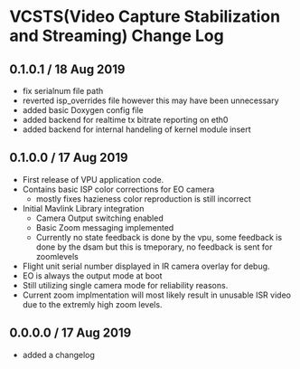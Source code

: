 # VCSTS(Video Capture Stabilization and Streaming) Change Log

## 0.1.0.1 / 18 Aug 2019

- fix serialnum file path
- reverted isp_overrides file however this may have been unnecessary
- added basic Doxygen config file
- added backend for realtime tx bitrate reporting on eth0
- added backend for internal handeling of kernel module insert

## 0.1.0.0 / 17 Aug 2019

- First release of VPU application code.
- Contains basic ISP color corrections for EO camera
  - mostly fixes hazieness color reproduction is still incorrect
- Initial Mavlink Library integration
  - Camera Output switching enabled
  - Basic Zoom messaging implemented
  - Currently no state feedback is done by the vpu, some feedback is done by the dsam but this is tmeporary, no feedback is sent for zoomlevels
- Flight unit serial number displayed in IR camera overlay for debug.
- EO is always the output mode at boot
- Still utilizing single camera mode for reliability reasons.
- Current zoom implmentation will most likely result in unusable ISR video due to the extremly high zoom levels.  

## 0.0.0.0 / 17 Aug 2019

- added a changelog
